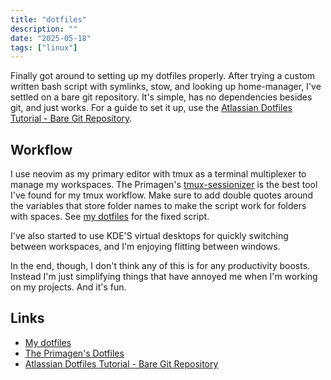 ```yaml
---
title: "dotfiles"
description: ""
date: "2025-05-18"
tags: ["linux"]
---
```


Finally got around to setting up my dotfiles properly. After trying a custom written bash script with symlinks, stow, and looking up home-manager, I've settled on a bare git repository. It's simple, has no dependencies besides git, and just works. For a guide to set it up, use the [Atlassian Dotfiles Tutorial - Bare Git Repository](https://www.atlassian.com/git/tutorials/dotfiles).

## Workflow

I use neovim as my primary editor with tmux as a terminal multiplexer to manage my workspaces. The Primagen's [tmux-sessionizer](https://github.com/ThePrimeagen/.dotfiles) is the best tool I've found for my tmux workflow. Make sure to add double quotes around the variables that store folder names to make the script work for folders with spaces. See [my dotfiles](https://github.com/up-the-hill/dotfiles) for the fixed script.

I've also started to use KDE'S virtual desktops for quickly switching between workspaces, and I'm enjoying flitting between windows.

In the end, though, I don't think any of this is for any productivity boosts. Instead I'm just simplifying things that have annoyed me when I'm working on my projects. And it's fun.

## Links

- [My dotfiles](https://github.com/up-the-hill/dotfiles)
- [The Primagen's Dotfiles](https://github.com/ThePrimeagen/.dotfiles)
- [Atlassian Dotfiles Tutorial - Bare Git Repository](https://www.atlassian.com/git/tutorials/dotfiles)
